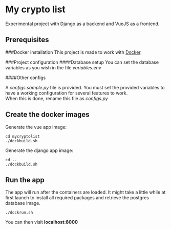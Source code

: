 # My crypto list
Experimental project with Django as a backend and VueJS as a frontend.
## Prerequisites
###Docker installation
This project is made to work with [Docker](https://docs.docker.com/install/linux/docker-ce/ubuntu/).

###Project configuration
####Database setup
You can set the database variables as you wish in the file *variables.env*

####Other configs

A *configs.sample.py* file is provided. You must set the provided variables to have a working configuration for several features to work.  
When this is done, rename this file as *configs.py*


## Create the docker images
Generate the vue app image:
```
cd mycryptolist
./dockbuild.sh
```
Generate the django app image:
```
cd ..
./dockbuild.sh
```

## Run the app
The app will run after the containers are loaded. It might take a little while at first launch to install all required packages and retrieve the postgres database image.
```
./dockrun.sh
```
You can then visit **localhost:8000**
